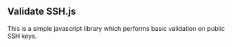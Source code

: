 ## Validate SSH.js ##

This is a simple javascript library which performs basic validation on public SSH keys.
